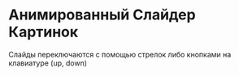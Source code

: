 # Анимированный Слайдер Картинок

Слайды переключаются с помощью стрелок либо кнопками на клавиатуре (up, down)